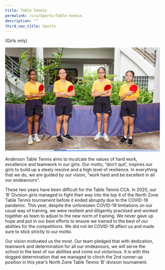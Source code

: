 ```yaml
---
title: Table Tennis
permalink: /cca/Sports/Table-tennis
description: ""
third_nav_title: Sports
---
```

(Girls only)

![](/images/IMG_0079_Table%20Tennis_Girls.jpg)

Anderson Table Tennis aims to inculcate the values of hard work, excellence and teamwork in our girls. Our motto, “don’t quit’, inspires our girls to build up a steely resolve and a high level of resilience. In everything that we do, we are guided by our vision, “work hard and be excellent in all our endeavours”.
 
These two years have been difficult for the Table Tennis CCA. In 2020, our ‘B’ Division girls managed to fight their way into the top 4 of the North Zone Table Tennis tournament before it ended abruptly due to the COVID-19 pandemic. This year, despite the unforeseen COVID-19 limitations on our usual way of training, we were resilient and diligently practised and worked together as team to adjust to the new norm of training. We never gave up hope and put in our best efforts to ensure we trained to the best of our abilities for the competitions. We did not let COVID-19 affect us and made sure to stick strictly to our motto.

Our vision motivated us the most. Our team pledged that with dedication, teamwork and determination for all our endeavours, we will serve the school to the best of our abilities and come out victorious. It is with this dogged determination that we managed to clinch the 2nd runner-up position in this year’s North Zone Table Tennis ‘B’ division tournament. 